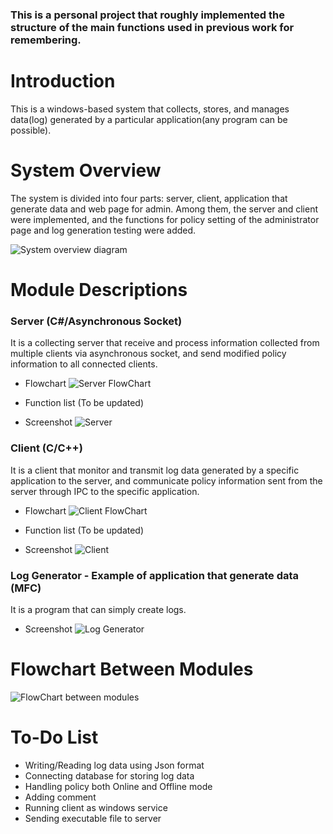 ### This is a personal project that roughly implemented the structure of the main functions used in previous work for remembering.

# Introduction
This is a windows-based system that collects, stores, and manages data(log) generated by a particular application(any program can be possible).


# System Overview

The system is divided into four parts: server, client, application that generate data and web page for admin. Among them, the server and client were implemented, and the functions for policy setting of the administrator page and log generation testing were added.

![System overview diagram](https://user-images.githubusercontent.com/67772643/86521595-08db2800-be21-11ea-89a8-41a1d208ae07.png)


# Module Descriptions

### Server (C#/Asynchronous Socket)

It is a collecting server that receive and process information collected from multiple clients via asynchronous socket, and send modified policy information to all connected clients.

* Flowchart
![Server FlowChart](https://user-images.githubusercontent.com/67772643/86544226-106b0180-bef3-11ea-8222-4d954893533b.png)

* Function list
  (To be updated)
  
* Screenshot
![Server](https://user-images.githubusercontent.com/67772643/86551905-68663000-bf14-11ea-9edd-9abdec87d64f.png)

### Client (C/C++)

It is a client that monitor and transmit log data generated by a specific application to the server, and communicate policy information sent from the server through IPC to the specific application.

* Flowchart
![Client FlowChart](https://user-images.githubusercontent.com/67772643/86551015-ea088e80-bf11-11ea-90fb-43905cbccd62.png)

* Function list
  (To be updated)
  
* Screenshot
![Client](https://user-images.githubusercontent.com/67772643/86551925-76b44c00-bf14-11ea-8610-27f4b9e72f0b.png)

### Log Generator - Example of application that generate data (MFC)
It is a program that can simply create logs.

* Screenshot
![Log Generator](https://user-images.githubusercontent.com/67772643/86551948-89c71c00-bf14-11ea-8cf5-ccc996f3f158.png)

# Flowchart Between Modules

![FlowChart between modules](https://user-images.githubusercontent.com/67772643/86551038-f7be1400-bf11-11ea-8904-1c7cfb263284.png)

# To-Do List
* Writing/Reading log data using Json format
* Connecting database for storing log data
* Handling policy both Online and Offline mode
* Adding comment
* Running client as windows service
* Sending executable file to server
